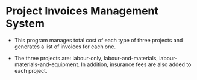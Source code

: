 # Project Invoices Management System

- This program manages total cost of each type of three projects and generates a list of invoices for each one. 

- The three projects are: labour-only, labour-and-materials, labour-materials-and-equipment. In addition, insurance fees are also added to each project.
